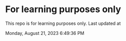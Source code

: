 # For learning purposes only
This repo is for learning purposes only.
Last updated at

Monday, August 21, 2023 6:49:36 PM

